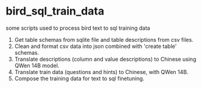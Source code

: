 # bird_sql_train_data
some scripts used to process bird text to sql training data

1. Get table schemas from sqlite file and table descriptions from csv files.
2. Clean and format csv data into json combined with 'create table' schemas.
3. Translate descriptions (column and value descriptions) to Chinese using QWen 14B model.
4. Translate train data (questions and hints) to Chinese, with QWen 14B.
5. Compose the training data for text to sql finetuning.
